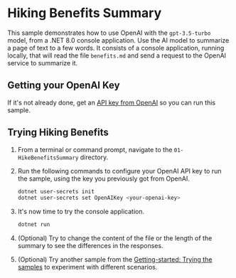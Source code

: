 # Hiking Benefits Summary

This sample demonstrates how to use OpenAI with the `gpt-3.5-turbo` model, from a .NET 8.0 console application. Use the AI model to summarize a page of text to a few words. It consists of a console application, running locally, that will read the file `benefits.md` and send a request to the OpenAI service to summarize it. 

## Getting your OpenAI Key

If it's not already done, get an [API key from OpenAI](https://platform.openai.com/docs/quickstart/account-setup) so you can run this sample.

## Trying Hiking Benefits

1. From a terminal or command prompt, navigate to the `01-HikeBenefitsSummary` directory.

1. Run the following commands to configure your OpenAI API key to run the sample, using the key you previously got from OpenAI.
	```bash
	dotnet user-secrets init
	dotnet user-secrets set OpenAIKey <your-openai-key>
	```
   
1. It's now time to try the console application.
	```bash
	dotnet run
	```

1. (Optional) Try to change the content of the file or the length of the summary to see the differences in the responses.

1. (Optional) Try another sample from the [Getting-started: Trying the samples](../README.md#trying-the-samples) to experiment with different scenarios.
